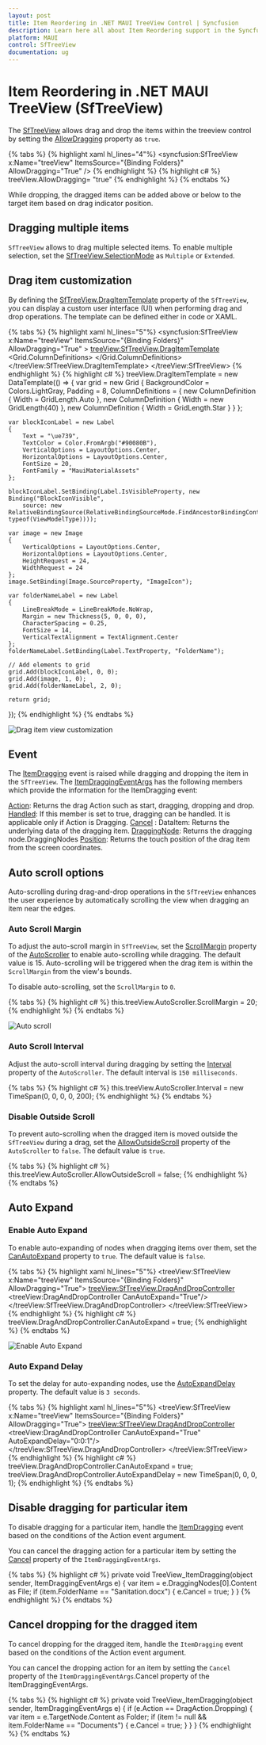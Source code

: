 ```yaml
---
layout: post
title: Item Reordering in .NET MAUI TreeView Control | Syncfusion
description: Learn here all about Item Reordering support in the Syncfusion .NET MAUI TreeView (SfTreeView) control and more.
platform: MAUI
control: SfTreeView
documentation: ug
---
```


# Item Reordering in .NET MAUI TreeView (SfTreeView)
The [SfTreeView](https://help.syncfusion.com/cr/maui/Syncfusion.Maui.TreeView.SfTreeView.html) allows drag and drop the items within the treeview control by setting the [AllowDragging]() property as `true`. 

{% tabs %}
{% highlight xaml hl_lines="4"%}
<ContentPage  xmlns:treeView="clr-namespace:Syncfusion.Maui.TreeView;assembly=Syncfusion.Maui.TreeView">
  <syncfusion:SfTreeView x:Name="treeView" 
                         ItemsSource="{Binding Folders}"
                         AllowDragging="True" />
</ContentPage>
{% endhighlight %}
{% highlight c# %}
treeView.AllowDragging= "true" 
{% endhighlight %}
{% endtabs %}

While dropping, the dragged items can be added above or below to the target item based on drag indicator position.

## Dragging multiple items

`SfTreeView` allows to drag multiple selected items. To enable multiple selection, set the [SfTreeView.SelectionMode](https://help.syncfusion.com/cr/maui/Syncfusion.Maui.TreeView.SfTreeView.html#Syncfusion_Maui_TreeView_SfTreeView_SelectionMode) as `Multiple` or `Extended`.


## Drag item customization
By defining the [SfTreeView.DragItemTemplate]() property of the `SfTreeView`, you can display a custom user interface (UI) when performing drag and drop operations. The template can be defined either in code or XAML.

{% tabs %}
{% highlight xaml hl_lines="5"%}
<ContentPage  xmlns:treeView="clr-namespace:Syncfusion.Maui.TreeView;assembly=Syncfusion.Maui.TreeView">
  <syncfusion:SfTreeView x:Name="treeView" 
                         ItemsSource="{Binding Folders}"
                         AllowDragging="True" >
        <treeView:SfTreeView.DragItemTemplate>
            <DataTemplate>
                <Grid Background="LightGray" Padding="8">
                    <Grid.ColumnDefinitions>
                        <ColumnDefinition Width="Auto"/>
                        <ColumnDefinition Width="40" />
                        <ColumnDefinition Width="*" />
                    </Grid.ColumnDefinitions>
                    <Label Text="&#xe739;" 
                            TextColor="#90080B"
                            VerticalOptions="Center" 
                            HorizontalOptions="Center"
                            FontSize="20"
                            FontFamily="MauiMaterialAssets"                                     
                            IsVisible="{Binding Source={x:Reference viewModel}, Path=BlockIconVisible}"/>
                    <Image Grid.Column="1" Source="{Binding ImageIcon}"
                            VerticalOptions="Center"
                            HorizontalOptions="Center"
                            HeightRequest="24" 
                            WidthRequest="24"/>                    
                        <Label LineBreakMode="NoWrap" 
                            Grid.Column="2"
                            Margin="5,0,0,0"
                            Text="{Binding FolderName}"
                            CharacterSpacing="0.25" 
                            FontSize="14"
                            VerticalTextAlignment="Center"/>
                </Grid>
            </DataTemplate>
        </treeView:SfTreeView.DragItemTemplate>
    </treeView:SfTreeView>
</ContentPage>
{% endhighlight %}
{% highlight c# %}
treeView.DragItemTemplate = new DataTemplate(() =>
{
    var grid = new Grid
    {
        BackgroundColor = Colors.LightGray,
        Padding = 8,
        ColumnDefinitions =
        {
            new ColumnDefinition { Width = GridLength.Auto },
            new ColumnDefinition { Width = new GridLength(40) },
            new ColumnDefinition { Width = GridLength.Star }
        }
    };

    var blockIconLabel = new Label
    {
        Text = "\ue739",
        TextColor = Color.FromArgb("#90080B"),
        VerticalOptions = LayoutOptions.Center,
        HorizontalOptions = LayoutOptions.Center,
        FontSize = 20,
        FontFamily = "MauiMaterialAssets"
    };

    blockIconLabel.SetBinding(Label.IsVisibleProperty, new Binding("BlockIconVisible", 
        source: new RelativeBindingSource(RelativeBindingSourceMode.FindAncestorBindingContext, typeof(ViewModelType))));

    var image = new Image
    {
        VerticalOptions = LayoutOptions.Center,
        HorizontalOptions = LayoutOptions.Center,
        HeightRequest = 24,
        WidthRequest = 24
    };
    image.SetBinding(Image.SourceProperty, "ImageIcon");

    var folderNameLabel = new Label
    {
        LineBreakMode = LineBreakMode.NoWrap,
        Margin = new Thickness(5, 0, 0, 0),
        CharacterSpacing = 0.25,
        FontSize = 14,
        VerticalTextAlignment = TextAlignment.Center
    };
    folderNameLabel.SetBinding(Label.TextProperty, "FolderName");

    // Add elements to grid
    grid.Add(blockIconLabel, 0, 0);
    grid.Add(image, 1, 0);
    grid.Add(folderNameLabel, 2, 0);

    return grid;
});
{% endhighlight %}
{% endtabs %}

![Drag item view customization](Images/drag-and-drop/drag-view-customization.gif)

## Event

The [ItemDragging]() event is raised while dragging and dropping the item in the `SfTreeView`. The [ItemDraggingEventArgs]() has the following members which provide the information for the ItemDragging event:

[Action](): Returns the drag Action such as start, dragging, dropping and drop.
[Handled](): If this member is set to true, dragging can be handled. It is applicable only if Action is Dragging.
[Cancel]() : 
DataItem: Returns the underlying data of the dragging item.
[DraggingNode](): Returns the dragging node.DraggingNodes
[Position](): Returns the touch position of the drag item from the screen coordinates.

## Auto scroll options

Auto-scrolling during drag-and-drop operations in the `SfTreeView` enhances the user experience by automatically scrolling the view when dragging an item near the edges.

### Auto Scroll Margin

To adjust the auto-scroll margin in `SfTreeView`, set the [ScrollMargin]() property of the [AutoScroller]() to enable auto-scrolling while dragging. The default value is 15. Auto-scrolling will be triggered when the drag item is within the `ScrollMargin` from the view's bounds.

To disable auto-scrolling, set the `ScrollMargin` to `0`.

{% tabs %}
{% highlight c# %}
this.treeView.AutoScroller.ScrollMargin = 20;
{% endhighlight %}
{% endtabs %}

![Auto scroll](Images/drag-and-drop/auto-scroll.gif)

### Auto Scroll Interval

Adjust the auto-scroll interval during dragging by setting the [Interval]() property of the `AutoScroller`. The default interval is `150 milliseconds`.

{% tabs %}
{% highlight c# %}
this.treeView.AutoScroller.Interval = new TimeSpan(0, 0, 0, 0, 200);
{% endhighlight %}
{% endtabs %}

### Disable Outside Scroll

To prevent auto-scrolling when the dragged item is moved outside the `SfTreeView` during a drag, set the [AllowOutsideScroll]() property of the `AutoScroller` to `false`. The default value is `true`.

{% tabs %}
{% highlight c# %}
this.treeView.AutoScroller.AllowOutsideScroll = false;
{% endhighlight %}
{% endtabs %}

## Auto Expand

### Enable Auto Expand

To enable auto-expanding of nodes when dragging items over them, set the [CanAutoExpand]() property to `true`. The default value is `false`.

{% tabs %}
{% highlight xaml hl_lines="5"%}
<ContentPage  xmlns:treeView="clr-namespace:Syncfusion.Maui.TreeView;assembly=Syncfusion.Maui.TreeView">
  <treeView:SfTreeView x:Name="treeView" 
                       ItemsSource="{Binding Folders}"
                       AllowDragging="True">
        <treeView:SfTreeView.DragAndDropController>
            <treeView:DragAndDropController CanAutoExpand="True"/>
        </treeView:SfTreeView.DragAndDropController>
   </treeView:SfTreeView>
</ContentPage>
{% endhighlight %}
{% highlight c# %}
treeView.DragAndDropController.CanAutoExpand = true;
{% endhighlight %}
{% endtabs %}

![Enable Auto Expand](Images/drag-and-drop/enable-auto-expand.gif)

### Auto Expand Delay

To set the delay for auto-expanding nodes, use the [AutoExpandDelay]() property. The default value is `3 seconds`.

{% tabs %}
{% highlight xaml hl_lines="5"%}
<ContentPage  xmlns:treeView="clr-namespace:Syncfusion.Maui.TreeView;assembly=Syncfusion.Maui.TreeView">
  <treeView:SfTreeView x:Name="treeView" 
                       ItemsSource="{Binding Folders}"
                       AllowDragging="True">
        <treeView:SfTreeView.DragAndDropController>
            <treeView:DragAndDropController CanAutoExpand="True" AutoExpandDelay="0:0:1"/>
        </treeView:SfTreeView.DragAndDropController>
   </treeView:SfTreeView>
</ContentPage>
{% endhighlight %}
{% highlight c# %}
treeView.DragAndDropController.CanAutoExpand = true;
treeView.DragAndDropController.AutoExpandDelay = new TimeSpan(0, 0, 0, 1);
{% endhighlight %}
{% endtabs %}

## Disable dragging for particular item

To disable dragging for a particular item, handle the [ItemDragging]() event based on the conditions of the Action event argument.

You can cancel the dragging action for a particular item by setting the [Cancel]() property of the `ItemDraggingEventArgs`.

{% tabs %}
{% highlight c# %}
private void TreeView_ItemDragging(object sender, ItemDraggingEventArgs e)
{
  var item = e.DraggingNodes[0].Content as File;
  if (item.FolderName == "Sanitation.docx")
  {
    e.Cancel = true;
  }
}
{% endhighlight %}
{% endtabs %}

## Cancel dropping for the dragged item

To cancel dropping for the dragged item, handle the `ItemDragging` event based on the conditions of the Action event argument.

You can cancel the dropping action for an item by setting the `Cancel` property of the `ItemDraggingEventArgs`.Cancel property of the ItemDraggingEventArgs.

{% tabs %}
{% highlight c# %}
private void TreeView_ItemDragging(object sender, ItemDraggingEventArgs e)
{
   if (e.Action == DragAction.Dropping)
   {
      var item = e.TargetNode.Content as Folder;
      if (item != null && item.FolderName == "Documents")
      {
        e.Cancel = true;
      }
   }
}
{% endhighlight %}
{% endtabs %}